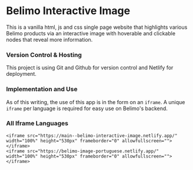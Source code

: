 # Belimo Interactive Image
This is a vanilla html, js and css single page website that highlights various Belimo products via an interactive image with hoverable and clickable nodes that reveal more information.

### Version Control & Hosting
This project is using Git and Github for version control and Netlify for deployment.

### Implementation and Use
As of this writing, the use of this app is in the form on an `iframe`. A unique `iframe` per language is required for easy use on Belimo's backend.

### All Iframe Languages

```
<iframe src="https://main--belimo-interactive-image.netlify.app/" width="100%" height="530px" frameborder="0" allowfullscreen=""></iframe>
<iframe src="https://belimo-image-portuguese.netlify.app/" width="100%" height="530px" frameborder="0" allowfullscreen=""></iframe>
```
